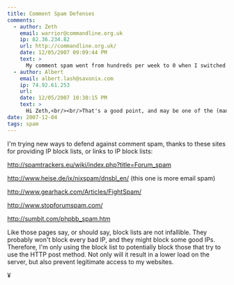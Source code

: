```yaml
---
title: Comment Spam Defenses
comments:
  - author: Zeth
    email: warrior@commandline.org.uk
    ip: 82.36.234.82
    url: http://commandline.org.uk/
    date: 12/05/2007 09:09:44 PM
    text: >
      My comment spam went from hundreds per week to 0 when I switched from Wordpress, your mileage may vary but I try to avoid software monocultures.
  - author: Albert
    email: albert.lash@savonix.com
    ip: 74.92.61.253
    url:
    date: 12/05/2007 10:30:15 PM
    text: >
      Hi Zeth,<br/><br/>That's a good point, and may be one of the (many?) reasons why Microsoft operating systems are such a popular targets for "spy ware" and viruses - its like shooting fish in a barrel.<br/><br/>I'm actually not too concerned with the Wordpress spam, the Spam Karma 2 plugin takes care of almost all of it. I'm more worried about trac and mediawiki. One, I'm not familiar with python (though I'm starting to learn), and two, mediawiki has too much freedom for spammers to hide their shenanigans.
date: 2007-12-04
tags: spam
---
```

I'm trying new ways to defend against comment spam, thanks to these sites for providing IP block lists, or links to IP block lists:

<a href="http://spamtrackers.eu/wiki/index.php?title=Forum_spam">http://spamtrackers.eu/wiki/index.php?title=Forum_spam</a>

<a href="http://www.heise.de/ix/nixspam/dnsbl_en/">http://www.heise.de/ix/nixspam/dnsbl_en/</a> (this one is more email spam)

<a href="http://www.gearhack.com/Forums/TrackBack.php?file=Computer/Network/Internet/Fight_Comment_Spam,_Ban_IP..s.html">http://www.gearhack.com/Articles/FightSpam/</a>

<a href="http://www.stopforumspam.com/">http://www.stopforumspam.com/</a>

<a href="http://sumbit.com/phpbb_spam.htm">http://sumbit.com/phpbb_spam.htm</a>

Like those pages say, or should say, block lists are not infallible. They probably won't block every bad IP, and they might block some good IPs. Therefore, I'm only using the block list to potentially block those that try to use the HTTP post method. Not only will it result in a lower load on the server, but also prevent legitimate access to my websites.

¥

